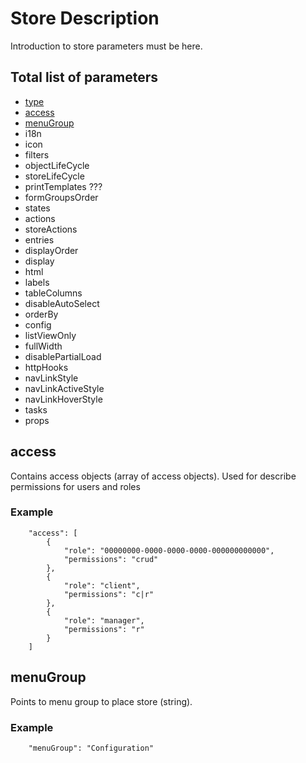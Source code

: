 # Store Description

Introduction to store parameters must be here.

## Total list of parameters
* [type](#type)
* [access](#access)
* [menuGroup](#menuGroup)
* i18n
* icon
* filters
* objectLifeCycle
* storeLifeCycle
* printTemplates ???
* formGroupsOrder
* states
* actions
* storeActions
* entries
* displayOrder
* display
* html
* labels
* tableColumns
* disableAutoSelect
* orderBy
* config
* listViewOnly
* fullWidth
* disablePartialLoad
* httpHooks
* navLinkStyle
* navLinkActiveStyle
* navLinkHoverStyle
* tasks
* props




<a name="type"></a>


<a name="access"></a>
## access
Contains access objects (array of access objects). Used for describe permissions for users and roles

### Example

```
    "access": [
        {
            "role": "00000000-0000-0000-0000-000000000000",
            "permissions": "crud"
        },
        {
            "role": "client",
            "permissions": "c|r"
        },
        {
            "role": "manager",
            "permissions": "r"
        }
    ]
```

<a name="menuGroup"></a>
## menuGroup
Points to menu group to place store (string).

### Example

```
    "menuGroup": "Configuration"
```
